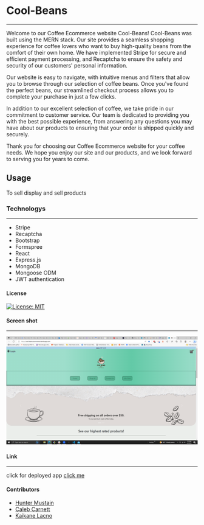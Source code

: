 # Cool-Beans
***
Welcome to our Coffee Ecommerce website Cool-Beans! Cool-Beans was built using the MERN stack. Our site provides a seamless shopping experience for coffee lovers who want to buy high-quality beans from the comfort of their own home. We have implemented Stripe for secure and efficient payment processing, and Recaptcha to ensure the safety and security of our customers' personal information.

Our website is easy to navigate, with intuitive menus and filters that allow you to browse through our selection of coffee beans. Once you've found the perfect beans, our streamlined checkout process allows you to complete your purchase in just a few clicks.

In addition to our excellent selection of coffee, we take pride in our commitment to customer service. Our team is dedicated to providing you with the best possible experience, from answering any questions you may have about our products to ensuring that your order is shipped quickly and securely.

Thank you for choosing our Coffee Ecommerce website for your coffee needs. We hope you enjoy our site and our products, and we look forward to serving you for years to come.
## Usage
To sell display and sell products
### Technologys
***
* Stripe
* Recaptcha
* Bootstrap
* Formspree
* React
* Express.js
* MongoDB
* Mongoose ODM
* JWT authentication
#### License
[![License: MIT](https://img.shields.io/badge/License-MIT-yellow.svg)](https://opensource.org/licenses/MIT)
#### Screen shot
***
![image](./client/src/styles/images/sceenshop.png)
#### Link
***
click for deployed app
[click me](https://cool-beans-ecommerce.herokuapp.com/)
#### Contributors
* [Hunter Mustain](https://github.com/hmustain)
* [Caleb Carnett](https://github.com/calebcarnett)
* [Kaikane Lacno](https://github.com/lacnoskillz)

